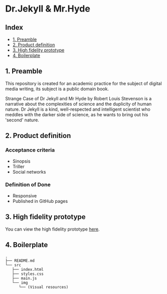 # Dr.Jekyll & Mr.Hyde

## Index

* [1. Preamble](#1-preamble)
* [2. Product definition](#2-product-definition)
* [3. High fidelity prototype](#3-high-fidelity-prototype)
* [4. Boilerplate](#4-boilerplate)

## 1. Preamble

This repository is created for an academic practice for the subject of digital media writing, its subject is a public domain book. 

Strange Case of Dr Jekyll and Mr Hyde by Robert Louis Stevenson is a narrative about the complexities of science and the duplicity of human nature. Dr Jekyll is a kind, well-respected and intelligent scientist who meddles with the darker side of science, as he wants to bring out his 'second' nature.

## 2. Product definition

### Acceptance criteria

- Sinopsis
- Triller
- Social networks

### Definition of Done

- Responsive
- Published in GitHub pages

## 3. High fidelity prototype

You can view the high fidelity prototype [here](https://www.figma.com/proto/4G7GYv6BDb3jcYJ4Y9APhN/Dr.-Jekyll-and-Mr.-Hyde?node-id=8%3A73&viewport=476%2C107%2C0.125&scaling=scale-down).

## 4. Boilerplate

``` text
.
├── README.md
└── src
   ├── index.html
   ├── styles.css
   ├── main.js
   └── img
      └── (Visual resources)
```
